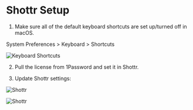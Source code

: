 # Shottr Setup

1. Make sure all of the default keyboard shortcuts are set up/turned off in macOS.

System Preferences > Keyboard > Shortcuts

![Keyboard Shortcuts](img/macos_screenshot_settings.png)

2. Pull the license from 1Password and set it in Shottr.

3. Update Shottr settings:

![Shottr](img/shottr_general.png)

![Shottr](img/shottr_hotkeys.png)
